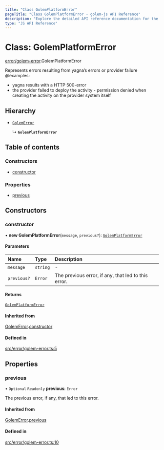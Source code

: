 ```yaml
---
title: "Class GolemPlatformError"
pageTitle: "Class GolemPlatformError - golem-js API Reference"
description: "Explore the detailed API reference documentation for the Class GolemPlatformError within the golem-js SDK for the Golem Network."
type: "JS API Reference"
---
```

# Class: GolemPlatformError

[error/golem-error](../modules/error_golem_error).GolemPlatformError

Represents errors resulting from yagna’s errors or provider failure
@examples:
 - yagna results with a HTTP 500-error
 - the provider failed to deploy the activity - permission denied when creating the activity on the provider system itself

## Hierarchy

- [`GolemError`](error_golem_error.GolemError)

  ↳ **`GolemPlatformError`**

## Table of contents

### Constructors

- [constructor](error_golem_error.GolemPlatformError#constructor)

### Properties

- [previous](error_golem_error.GolemPlatformError#previous)

## Constructors

### constructor

• **new GolemPlatformError**(`message`, `previous?`): [`GolemPlatformError`](error_golem_error.GolemPlatformError)

#### Parameters

| Name | Type | Description |
| :------ | :------ | :------ |
| `message` | `string` | - |
| `previous?` | `Error` | The previous error, if any, that led to this error. |

#### Returns

[`GolemPlatformError`](error_golem_error.GolemPlatformError)

#### Inherited from

[GolemError](error_golem_error.GolemError).[constructor](error_golem_error.GolemError#constructor)

#### Defined in

[src/error/golem-error.ts:5](https://github.com/golemfactory/golem-js/blob/22da85c/src/error/golem-error.ts#L5)

## Properties

### previous

• `Optional` `Readonly` **previous**: `Error`

The previous error, if any, that led to this error.

#### Inherited from

[GolemError](error_golem_error.GolemError).[previous](error_golem_error.GolemError#previous)

#### Defined in

[src/error/golem-error.ts:10](https://github.com/golemfactory/golem-js/blob/22da85c/src/error/golem-error.ts#L10)
